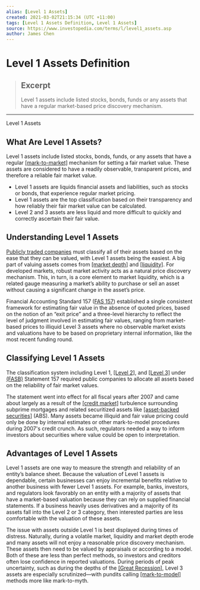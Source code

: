 ```yaml
---
alias: [Level 1 Assets]
created: 2021-03-02T21:15:34 (UTC +11:00)
tags: [Level 1 Assets Definition, Level 1 Assets]
source: https://www.investopedia.com/terms/l/level1_assets.asp
author: James Chen
---
```


# Level 1 Assets Definition

> ## Excerpt
> Level 1 assets include listed stocks, bonds, funds or any assets that have a regular market-based price discovery mechanism.

---

Level 1 Assets
## What Are Level 1 Assets?

Level 1 assets include listed stocks, bonds, funds, or any assets that have a regular [[mark-to-market]](https://www.investopedia.com/terms/m/marktomarket.asp) mechanism for setting a fair market value. These assets are considered to have a readily observable, transparent prices, and therefore a reliable fair market value.

-   Level 1 assets are liquids financial assets and liabilities, such as stocks or bonds, that experience regular market pricing.
-   Level 1 assets are the top classification based on their transparency and how reliably their fair market value can be calculated.
-   Level 2 and 3 assets are less liquid and more difficult to quickly and correctly ascertain their fair value.

## Understanding Level 1 Assets

[Publicly traded companies](https://www.investopedia.com/terms/p/publiccompany.asp) must classify all of their assets based on the ease that they can be valued, with Level 1 assets being the easiest. A big part of valuing assets comes from [[market depth]](https://www.investopedia.com/terms/m/marketdepth.asp) and [[liquidity]](https://www.investopedia.com/terms/l/liquidity.asp). For developed markets, robust market activity acts as a natural price discovery mechanism. This, in turn, is a core element to market liquidity, which is a related gauge measuring a market’s ability to purchase or sell an asset without causing a significant change in the asset’s price.

Financial Accounting Standard 157 ([FAS 157](https://www.investopedia.com/terms/f/fasb_157.asp)) established a single consistent framework for estimating fair value in the absence of quoted prices, based on the notion of an “exit price” and a three-level hierarchy to reflect the level of judgment involved in estimating fair values, ranging from market-based prices to illiquid Level 3 assets where no observable market exists and valuations have to be based on proprietary internal information, like the most recent funding round.

## Classifying Level 1 Assets

The classification system including Level 1, [[Level 2]](https://www.investopedia.com/terms/l/level2_assets.asp), and [[Level 3]](https://www.investopedia.com/terms/l/level3_assets.asp) under [(FASB)](https://www.investopedia.com/terms/f/fasb.asp) Statement 157 required public companies to allocate all assets based on the reliability of fair market values.

The statement went into effect for all fiscal years after 2007 and came about largely as a result of the [[credit market]](https://www.investopedia.com/terms/c/credit_market.asp) turbulence surrounding subprime mortgages and related securitized assets like [[asset-backed securities]](https://www.investopedia.com/terms/a/asset-backedsecurity.asp) (ABS). Many assets became illiquid and fair value pricing could only be done by internal estimates or other mark-to-model procedures during 2007's credit crunch. As such, regulators needed a way to inform investors about securities where value could be open to interpretation.

## Advantages of Level 1 Assets

Level 1 assets are one way to measure the strength and reliability of an entity’s balance sheet. Because the valuation of Level 1 assets is dependable, certain businesses can enjoy incremental benefits relative to another business with fewer Level 1 assets. For example, banks, investors, and regulators look favorably on an entity with a majority of assets that have a market-based valuation because they can rely on supplied financial statements. If a business heavily uses derivatives and a majority of its assets fall into the Level 2 or 3 category, then interested parties are less comfortable with the valuation of these assets.

The issue with assets outside Level 1 is best displayed during times of distress. Naturally, during a volatile market, liquidity and market depth erode and many assets will not enjoy a reasonable price discovery mechanism. These assets then need to be valued by appraisals or according to a model. Both of these are less than perfect methods, so investors and creditors often lose confidence in reported valuations. During periods of peak uncertainty, such as during the depths of the [[Great Recession]](https://www.investopedia.com/terms/g/great-recession.asp), Level 3 assets are especially scrutinized—with pundits calling [[mark-to-model]](https://www.investopedia.com/terms/m/mark_to_model.asp) methods more like mark-to-myth.
